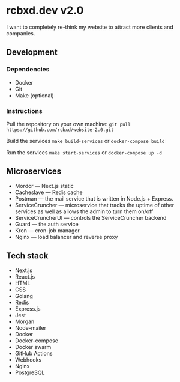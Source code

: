 # rcbxd.dev v2.0

I want to completely re-think my website to attract more clients and companies.

## Development

### Dependencies

- Docker
- Git
- Make (optional)

### Instructions

Pull the repository on your own machine: `git pull https://github.com/rcbxd/website-2.0.git`

Build the services `make build-services` or `docker-compose build`

Run the services `make start-services` or `docker-compose up -d`

## Microservices

- Mordor — Next.js static
- Cacheslave — Redis cache
- Postman — the mail service that is written in Node.js + Express.
- ServiceCruncher — microservice that tracks the uptime of other services as well as allows the admin to turn them on/off
- ServiceCruncherUI — controls the ServiceCruncher backend
- Guard — the auth service
- Kron — cron-job manager
- Nginx — load balancer and reverse proxy

## Tech stack

- Next.js
- React.js
- HTML
- CSS
- Golang
- Redis
- Express.js
- Jest
- Morgan
- Node-mailer
- Docker
- Docker-compose
- Docker swarm
- GitHub Actions
- Webhooks
- Nginx
- PostgreSQL
